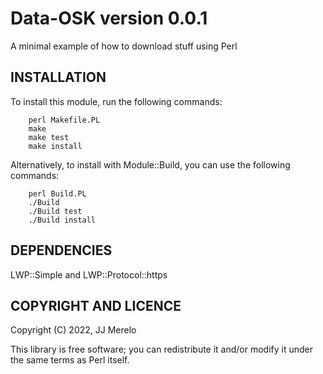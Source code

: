 # Data-OSK version 0.0.1

A minimal example of how to download stuff using Perl

## INSTALLATION

To install this module, run the following commands:

```shell
    perl Makefile.PL
    make
    make test
    make install
```

Alternatively, to install with Module::Build, you can use the following commands:

```shell
    perl Build.PL
    ./Build
    ./Build test
    ./Build install
```

## DEPENDENCIES

LWP::Simple and LWP::Protocol::https

## COPYRIGHT AND LICENCE

Copyright (C) 2022, JJ Merelo

This library is free software; you can redistribute it and/or modify
it under the same terms as Perl itself.
